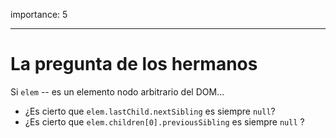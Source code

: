 importance: 5

---

# La pregunta de los hermanos

Si `elem` -- es un elemento nodo arbitrario del DOM...

- ¿Es cierto que `elem.lastChild.nextSibling` es siempre `null`?
- ¿Es cierto que `elem.children[0].previousSibling` es siempre `null` ?
